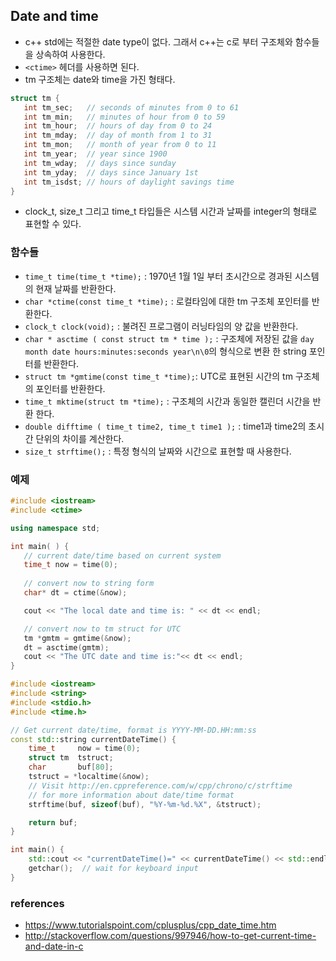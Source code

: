 ## Date and time
- c++ std에는 적절한 date type이 없다. 그래서 c++는 c로 부터 구조체와 함수들을 상속하여 사용한다.
- `<ctime>` 헤더를 사용하면 된다.
- tm 구조체는 date와 time을 가진 형태다.
```cpp
struct tm {
   int tm_sec;   // seconds of minutes from 0 to 61
   int tm_min;   // minutes of hour from 0 to 59
   int tm_hour;  // hours of day from 0 to 24
   int tm_mday;  // day of month from 1 to 31
   int tm_mon;   // month of year from 0 to 11
   int tm_year;  // year since 1900
   int tm_wday;  // days since sunday
   int tm_yday;  // days since January 1st
   int tm_isdst; // hours of daylight savings time
}
```
- clock_t, size_t 그리고 time_t 타입들은 시스템 시간과 날짜를 integer의 형태로 표현할 수 있다.

### 함수들
- `time_t time(time_t *time);` :  1970년 1월 1일 부터 초시간으로 경과된 시스템의 현재 날짜를 반환한다.
- `char *ctime(const time_t *time);` :  로컬타임에 대한 tm  구조체 포인터를 반환한다.
- `clock_t clock(void);` :  불려진 프로그램이 러닝타임의 양 값을 반환한다.
- `char * asctime ( const struct tm * time );` : 구조체에 저장된 값을 `day month date hours:minutes:seconds year\n\0`의 형식으로 변환 한 string 포인터를 반환한다.
- `struct tm *gmtime(const time_t *time);`:  UTC로 표현된 시간의 tm 구조체의 포인터를 반환한다.
- `time_t mktime(struct tm *time);` : 구조체의 시간과 동일한 캘린더 시간을 반환 한다.
- `double difftime ( time_t time2, time_t time1 );` : time1과 time2의 초시간 단위의 차이를 계산한다.
- `size_t strftime();` : 특정 형식의 날짜와 시간으로 표현할 때 사용한다.

### 예제
```cpp
#include <iostream>
#include <ctime>

using namespace std;

int main( ) {
   // current date/time based on current system
   time_t now = time(0);
   
   // convert now to string form
   char* dt = ctime(&now);

   cout << "The local date and time is: " << dt << endl;

   // convert now to tm struct for UTC
   tm *gmtm = gmtime(&now);
   dt = asctime(gmtm);
   cout << "The UTC date and time is:"<< dt << endl;
}
```

```cpp
#include <iostream>
#include <string>
#include <stdio.h>
#include <time.h>

// Get current date/time, format is YYYY-MM-DD.HH:mm:ss
const std::string currentDateTime() {
    time_t     now = time(0);
    struct tm  tstruct;
    char       buf[80];
    tstruct = *localtime(&now);
    // Visit http://en.cppreference.com/w/cpp/chrono/c/strftime
    // for more information about date/time format
    strftime(buf, sizeof(buf), "%Y-%m-%d.%X", &tstruct);

    return buf;
}

int main() {
    std::cout << "currentDateTime()=" << currentDateTime() << std::endl;
    getchar();  // wait for keyboard input
}
```

### references
- https://www.tutorialspoint.com/cplusplus/cpp_date_time.htm
- http://stackoverflow.com/questions/997946/how-to-get-current-time-and-date-in-c

